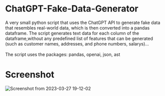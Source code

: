 # ChatGPT-Fake-Data-Generator
A very small python script that uses the ChatGPT API to generate fake data that resembles real-world data, which is then converted into a pandas dataframe. The script generates text data for each column of the dataframe,without any predefined list of features that can be generated (such as customer names, addresses, and phone numbers, salarys)... <br> <br>
The script uses the packages: pandas, openai, json, ast
# Screenshot
![Screenshot from 2023-03-27 19-12-02](https://user-images.githubusercontent.com/61070703/228031096-8438aa80-f537-4d5e-8686-d7e008ac5194.png)
